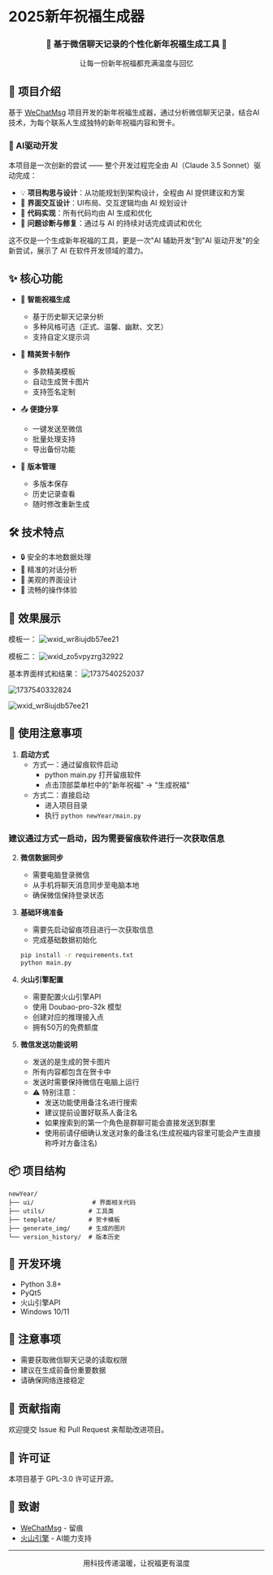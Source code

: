# 2025新年祝福生成器

<div align="center">
    <h3>🎊 基于微信聊天记录的个性化新年祝福生成工具 🎊</h3>
    <p>让每一份新年祝福都充满温度与回忆</p>
</div>

## 🌟 项目介绍

基于 [WeChatMsg](https://github.com/LC044/WeChatMsg) 项目开发的新年祝福生成器，通过分析微信聊天记录，结合AI技术，为每个联系人生成独特的新年祝福内容和贺卡。

### 🤖 AI驱动开发

本项目是一次创新的尝试 —— 整个开发过程完全由 AI（Claude 3.5 Sonnet）驱动完成：

- 💡 **项目构思与设计**：从功能规划到架构设计，全程由 AI 提供建议和方案
- 🎨 **界面交互设计**：UI布局、交互逻辑均由 AI 规划设计
- 📝 **代码实现**：所有代码均由 AI 生成和优化
- 🔧 **问题诊断与修复**：通过与 AI 的持续对话完成调试和优化

这不仅是一个生成新年祝福的工具，更是一次"AI 辅助开发"到"AI 驱动开发"的全新尝试，展示了 AI 在软件开发领域的潜力。

## ✨ 核心功能

- 🤖 **智能祝福生成**
  - 基于历史聊天记录分析
  - 多种风格可选（正式、温馨、幽默、文艺）
  - 支持自定义提示词
  
- 🎨 **精美贺卡制作**
  - 多款精美模板
  - 自动生成贺卡图片
  - 支持签名定制
  
- 📤 **便捷分享**
  - 一键发送至微信
  - 批量处理支持
  - 导出备份功能

- 🔄 **版本管理**
  - 多版本保存
  - 历史记录查看
  - 随时修改重新生成

## 🛠️ 技术特点

- 🔒 安全的本地数据处理
- 🎯 精准的对话分析
- 🎨 美观的界面设计
- 💫 流畅的操作体验

## 📸 效果展示
模板一：
![wxid_wr8iujdb57ee21](https://github.com/user-attachments/assets/57103bf2-e5f2-4c5c-bcea-c3837ad50ed8)

模板二：
![wxid_zo5vpyzrg32922](https://github.com/user-attachments/assets/ce6ee32c-1aa5-4370-8748-b69059a2e8fa)

基本界面样式和结果：
![1737540252037](https://github.com/user-attachments/assets/be292a86-f45f-4a25-a75a-15b4745de4ea)

![1737540332824](https://github.com/user-attachments/assets/536ceb06-e9da-453f-b610-879ceaa312ea)

![wxid_wr8iujdb57ee21](https://github.com/user-attachments/assets/c98fda55-1227-42a4-8c0c-d4dd13f2d439)

## 🚀 使用注意事项

1. **启动方式**
   - 方式一：通过留痕软件启动
     - python main.py 打开留痕软件
     - 点击顶部菜单栏中的"新年祝福" -> "生成祝福"
   - 方式二：直接启动
     - 进入项目目录
     - 执行 `python newYear/main.py`

### 建议通过方式一启动，因为需要留痕软件进行一次获取信息

2. **微信数据同步**
   - 需要电脑登录微信
   - 从手机将聊天消息同步至电脑本地
   - 确保微信保持登录状态

3. **基础环境准备**
   - 需要先启动留痕项目进行一次获取信息
   - 完成基础数据初始化
   ```bash
   pip install -r requirements.txt
   python main.py
   ```

4. **火山引擎配置**
   - 需要配置火山引擎API
   - 使用 Doubao-pro-32k 模型
   - 创建对应的推理接入点
   - 拥有50万的免费额度

5. **微信发送功能说明**
   - 发送的是生成的贺卡图片
   - 所有内容都包含在贺卡中
   - 发送时需要保持微信在电脑上运行
   - ⚠️ 特别注意：
     - 发送功能使用备注名进行搜索
     - 建议提前设置好联系人备注名
     - 如果搜索到的第一个角色是群聊可能会直接发送到群里
     - 使用前请仔细确认发送对象的备注名(生成祝福内容里可能会产生直接称呼对方备注名)

## 📦 项目结构

```
newYear/
├── ui/                # 界面相关代码
├── utils/            # 工具类
├── template/         # 贺卡模板
├── generate_img/     # 生成的图片
└── version_history/  # 版本历史
```

## 🔧 开发环境

- Python 3.8+
- PyQt5
- 火山引擎API
- Windows 10/11

## 📝 注意事项

- 需要获取微信聊天记录的读取权限
- 建议在生成前备份重要数据
- 请确保网络连接稳定

## 🤝 贡献指南

欢迎提交 Issue 和 Pull Request 来帮助改进项目。

## 📄 许可证

本项目基于 GPL-3.0 许可证开源。

## 🙏 致谢

- [WeChatMsg](https://github.com/LC044/WeChatMsg) - 留痕
- [火山引擎](https://www.volcengine.com/) - AI能力支持

---

<div align="center">
    <p>用科技传递温暖，让祝福更有温度</p>
</div>
